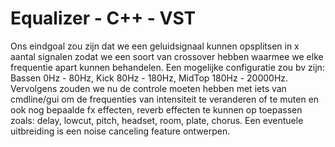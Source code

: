 # Equalizer - C++ - VST

Ons eindgoal zou zijn dat we een geluidsignaal kunnen opsplitsen in x aantal signalen zodat we een soort van crossover hebben waarmee we elke frequentie apart kunnen behandelen. Een mogelijke configuratie zou bv zijn: Bassen 0Hz - 80Hz, Kick 80Hz - 180Hz, MidTop 180Hz - 20000Hz. Vervolgens zouden we nu de controle moeten hebben met iets van cmdline/gui om de frequenties van intensiteit te veranderen of te muten en ook nog bepaalde fx effecten, reverb effecten te kunnen op toepassen zoals: delay, lowcut, pitch, headset, room, plate, chorus. Een eventuele uitbreiding is een noise canceling feature ontwerpen.

